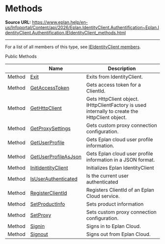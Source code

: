# Methods

**Source URL:** https://www.eplan.help/en-us/Infoportal/Content/api/2026/Eplan.IdentityClient.Authentification~Eplan.IdentityClient.Authentification.IEIdentityClient_methods.html

---

For a list of all members of this type, see [IEIdentityClient members](Eplan.IdentityClient.Authentification~Eplan.IdentityClient.Authentification.IEIdentityClient_members.html).

Public Methods

|  | Name | Description |
| --- | --- | --- |
| Method | [Exit](Eplan.IdentityClient.Authentification~Eplan.IdentityClient.Authentification.IEIdentityClient~Exit.html) | Exits from IdentityClient. |
| Method | [GetAccessToken](Eplan.IdentityClient.Authentification~Eplan.IdentityClient.Authentification.IEIdentityClient~GetAccessToken.html) | Gets access token for a ClientId. |
| Method | [GetHttpClient](Eplan.IdentityClient.Authentification~Eplan.IdentityClient.Authentification.IEIdentityClient~GetHttpClient.html) | Gets HttpClient object. IHttpClientFactory is used internally to create the HttpClient object. |
| Method | [GetProxySettings](Eplan.IdentityClient.Authentification~Eplan.IdentityClient.Authentification.IEIdentityClient~GetProxySettings.html) | Gets custom proxy connection configuration. |
| Method | [GetUserProfile](Eplan.IdentityClient.Authentification~Eplan.IdentityClient.Authentification.IEIdentityClient~GetUserProfile.html) | Gets Eplan cloud user profile information. |
| Method | [GetUserProfileAsJson](Eplan.IdentityClient.Authentification~Eplan.IdentityClient.Authentification.IEIdentityClient~GetUserProfileAsJson.html) | Gets Eplan cloud user profile information in a JSON format. |
| Method | [InitIdentityClient](Eplan.IdentityClient.Authentification~Eplan.IdentityClient.Authentification.IEIdentityClient~InitIdentityClient.html) | Initializes Eplan IdentityClient |
| Method | [IsUserAuthenticated](Eplan.IdentityClient.Authentification~Eplan.IdentityClient.Authentification.IEIdentityClient~IsUserAuthenticated.html) | Is the current user authenticated |
| Method | [RegisterClientId](Eplan.IdentityClient.Authentification~Eplan.IdentityClient.Authentification.IEIdentityClient~RegisterClientId.html) | Registers ClientId of an Eplan Cloud service. |
| Method | [SetProductInfo](Eplan.IdentityClient.Authentification~Eplan.IdentityClient.Authentification.IEIdentityClient~SetProductInfo.html) | Sets product information |
| Method | [SetProxy](Eplan.IdentityClient.Authentification~Eplan.IdentityClient.Authentification.IEIdentityClient~SetProxy.html) | Sets custom proxy connection configuration. |
| Method | [Signin](Eplan.IdentityClient.Authentification~Eplan.IdentityClient.Authentification.IEIdentityClient~Signin.html) | Signs in to Eplan Cloud. |
| Method | [Signout](Eplan.IdentityClient.Authentification~Eplan.IdentityClient.Authentification.IEIdentityClient~Signout.html) | Signs out from Eplan Cloud. |


